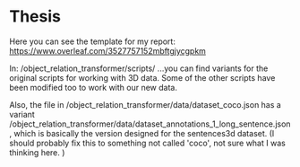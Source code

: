 # Thesis

Here you can see the template for my report:
https://www.overleaf.com/3527757152mbftgjycgpkm

In:
/object_relation_transformer/scripts/
...you can find variants for the original scripts for working with 3D data. Some of the other scripts have been modified too to work with our new data. 

Also, the file in /object_relation_transformer/data/dataset_coco.json has a variant /object_relation_transformer/data/dataset_annotations_1_long_sentence.json, which is basically the version designed for the sentences3d dataset. 
(I should probably fix this to something not called 'coco', not sure what I was thinking here. )

